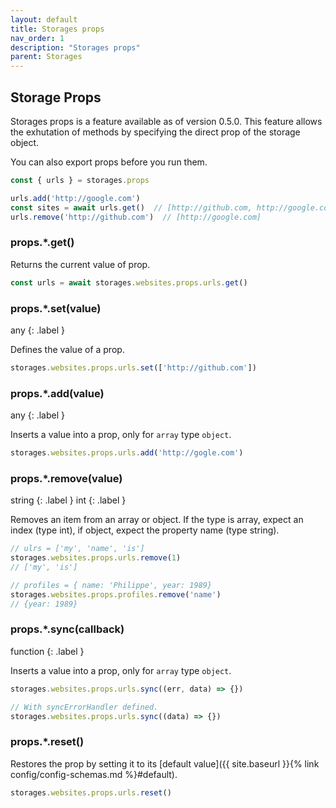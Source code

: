 ```yaml
---
layout: default
title: Storages props
nav_order: 1
description: "Storages props"
parent: Storages
---
```


## Storage Props

Storages props is a feature available as of version 0.5.0. 
This feature allows the exhutation of methods by specifying the direct prop of the storage object.

You can also export props before you run them.

```javascript
const { urls } = storages.props

urls.add('http://google.com')
const sites = await urls.get()  // [http://github.com, http://google.com]
urls.remove('http://github.com')  // [http://google.com]
```

### props.*.get()

Returns the current value of prop.

```javascript
const urls = await storages.websites.props.urls.get()
```

### props.*.set(value)
any
{: .label }

Defines the value of a prop.

```javascript
storages.websites.props.urls.set(['http://github.com'])
```

### props.*.add(value)
any
{: .label }

Inserts a value into a prop, only for `array` type `object`.

```javascript
storages.websites.props.urls.add('http://gogle.com')
```

### props.*.remove(value)
string
{: .label }
int
{: .label }

Removes an item from an array or object. If the type is array, 
expect an index (type int), if object, expect the property name (type string).

```javascript
// ulrs = ['my', 'name', 'is']
storages.websites.props.urls.remove(1)
// ['my', 'is']

// profiles = { name: 'Philippe', year: 1989}
storages.websites.props.profiles.remove('name')
// {year: 1989}
```

### props.*.sync(callback)
function
{: .label }

Inserts a value into a prop, only for `array` type `object`.

```javascript
storages.websites.props.urls.sync((err, data) => {})

// With syncErrorHandler defined.
storages.websites.props.urls.sync((data) => {})
```

### props.*.reset()

Restores the prop by setting it to its 
[default value]({{ site.baseurl }}{% link config/config-schemas.md %}#default).

```javascript
storages.websites.props.urls.reset()
```


